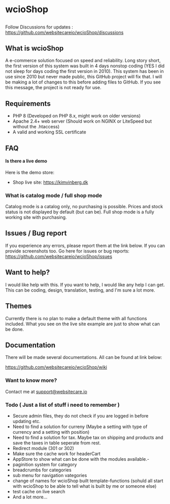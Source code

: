 # wcioShop

## 
Follow Discussions for updates : https://github.com/websitecareio/wcioShop/discussions

## What is wcioShop
A e-commerce solution focused on speed and reliability. Long story short, the first version of this system was built in 4 days nonstop coding (YES I did not sleep for days coding the first version in 2010). 
This system has been in use since 2010 but never made public, this GitHub project will fix that. I will be making a lot of changes to this before adding files to GitHub. If you see this message, the project is not ready for use. 

## Requirements
- PHP 8 (Developed on PHP 8.x, might work on older versions)
- Apache 2.4+ web server (Should work on NGINX or LiteSpeed but without the .htaccess)
- A valid and working SSL certificate

## FAQ
#### Is there a live demo

Here is the demo store:
- Shop live site: https://kimvinberg.dk

### What is catalog mode / full shop mode
Catalog mode is a catalog only, no purchasing is possible. Prices and stock status is not displayed by default (but can be). Full shop mode is a fully working site with purchasing.

## Issues / Bug report
If you experience any errors, please report them at the link below. If you can provide screenshots too.
Go here for issues or bug reports: https://github.com/websitecareio/wcioShop/issues

## Want to help?
I would like help with this. If you want to help, I would like any help I can get.
This can be coding, design, translation, testing, and I'm sure a lot more.

## Themes
Currently there is no plan to make a default theme with all functions included. What you see on the live site example are just to show what can be done.

## Documentation
There will be made several documentations. All can be found at link below:

https://github.com/websitecareio/wcioShop/wiki

### Want to know more?
Contact me at support@websitecare.io 

### Todo ( Just a list of stuff i need to remember )
- Secure admin files, they do not check if you are logged in before updating etc.
- Need to find a solution for curreny (Maybe a setting with type of currency and a setting with position)
- Need to find a solution for tax. Maybe tax on shipping and products and save the taxes in table seperate from rest.
- Redirect module (301 or 302)
- Make sure the cache work for headerCart
- AppStore to show what can be done with the modules available.-
- paginition system for category
- breadcrumbs for categories
- sub menu for navigation vategories
- change of names for wcioShop built template-functions (sohuld all start with wcioShop to be able to tell what is built by me or someone else)
- test cache on live search
- And a lot more...
